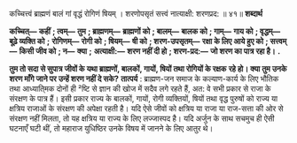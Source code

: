  

कच्चित्त्वं ब्राह्मणं बालं गां वृद्धं रोगिणं षियम् । शरणोपसृतं सत्त्वं नात्याक्षी: शरणप्रद: ॥ ४१॥ **शब्दार्थ** 

**कच्चित्—** **कहीं** **; त्वम्—** **तुम** **; ब्राह्मणम्—** **ब्राह्मणों को** **; बालम्—** **बालक को** **; गाम्—** **गाय को** **; वृद्धम्—** **बूढ़े व्यक्ति को** **;** **रोगिणम्—** **रोगी को** **; षियम्—** **षी को** **; शरण-उपसृतम्—** **रक्षा के लिए आये हुए को** **; सत्त्वम्—** **किसी जीव को** **; न—** **क्या** **;** **अत्याक्षी:—** **शरण नहीं दी हो** **; शरण-प्रद:—** **जो शरण का पात्र रहा है।** **.** 

**तुम तो सदा से सुपात्र जीवों के यथा ब्राह्मणों, बालकों, गायों, षियों तथा रोगियों के रक्षक** **रहे हो। क्या तुम उनके शरण माँगे जाने पर उन्हें शरण नहीं दे सके?** **तात्पर्य** : ब्राह्मण-जन समाज के कल्याण-कार्य के लिए भौतिक तथा आध्याति्मक दोनों ही ²ष्टि से ज्ञान की खोज में सदैव लगे रहते हैं, अत: वे सभी प्रकार से राजा के संरक्षण के पात्र हैं। इसी प्रकार राज्य के बालकों, गायों, रोगी व्यक्तियों, षियों तथा वृद्ध पुरुषों को राज्य या क्षत्रिय राजाओं के संरक्षण की अपेक्षा रहती है। यदि ऐसे जीवों को क्षत्रिय या राजा या राज-सत्ता की ओर से संरक्षण नहीं मिलता, तो यह क्षत्रिय या राज्य के लिए लज्जास्पद है। यदि अर्जुन के साथ सचमुच ही ऐसी घटनाएँ घटी थीं, तो महाराज युधिष्ठिर उनके विषय में जानने के लिए आतुर थे। 
